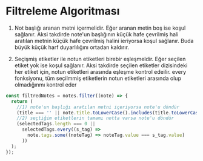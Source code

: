 # Filtreleme Algoritması

1.  Not başlığı aranan metni içermelidir. Eğer aranan
    metin boş ise koşul sağlanır. Aksi takdirde note'un başlığının
    küçük hafe çevrilmiş hali aratılan metnin küçük hafe çevrilmiş
    halini ieriyorsa koşul sağlanır. Buda büyük küçük harf
    duyarlılığını ortadan kaldırır.

2.  Seçişmiş etiketler ile notun etiketleri birebir eşleşmeldir.
    Eğer seçilen etiket yok ise koşul sağlanır. Aksi takdirde seçilen
    etiketler dizisindeki her etiket için, notun etiketleri arasında
    eşleşme kontrol edeilir.
    every fonksiyonu, tüm seçilmmiş etiketlerin notun etiketleri arasında
    olup olmadığınmı kontrol eder

```javascript
const filtredNotes = notes.filter((note) => {
  return (
    //1) note'un başlığı aratılan metni içeriyorsa note'u döndür
    (title === '' || note.title.toLowerCase().includes(title.toLowerCase())) &&
    //2) seçtiğim etiketlerin tamamı notta varsa note'u döndür
    (selectedTags.length === 0 ||
      selectedTags.every((s_tag) =>
        note.tags.some((noteTag) => noteTag.value === s_tag.value)
      ))
  );
});
```
